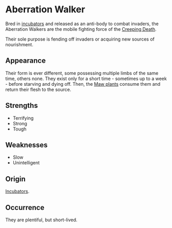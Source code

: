# Aberration Walker
Bred in [incubators](incubator) and released as an anti-body to combat invaders, the Aberration Walkers are the mobile fighting force of the [Creeping Death](creeping-death). 

Their sole purpose is fending off invaders or acquiring new sources of nourishment. 

## Appearance
Their form is ever different, some possessing multiple limbs of the same time, others none. They exist only for a short time - sometimes up to a week - before starving and dying off. Then, the [Maw plants](maw-plant) consume them and return their flesh to the source. 

## Strengths
* Terrifying
* Strong
* Tough

## Weaknesses
* Slow
* Unintelligent

## Origin
[Incubators](incubator).

## Occurrence
They are plentiful, but short-lived. 